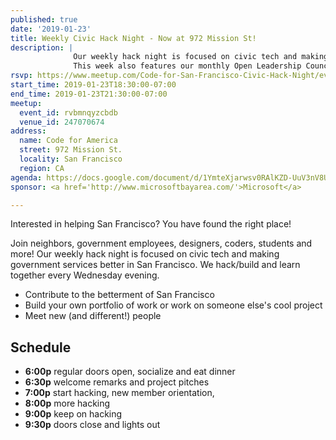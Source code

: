 ```yaml
---
published: true
date: '2019-01-23'
title: Weekly Civic Hack Night - Now at 972 Mission St!
description: |
              Our weekly hack night is focused on civic tech and making government services better in San Francisco.
              This week also features our monthly Open Leadership Council.
rsvp: https://www.meetup.com/Code-for-San-Francisco-Civic-Hack-Night/events/rvbmnqyzcbfc/
start_time: 2019-01-23T18:30:00-07:00
end_time: 2019-01-23T21:30:00-07:00
meetup:
  event_id: rvbmnqyzcbdb
  venue_id: 247070674
address:
  name: Code for America
  street: 972 Mission St.
  locality: San Francisco
  region: CA
agenda: https://docs.google.com/document/d/1YmteXjarwsv0RAlKZD-UuV3nV8UZ7I0ZCyKz1UkEl_M/edit#heading=h.gjdgxs
sponsor: <a href='http://www.microsoftbayarea.com/'>Microsoft</a>

---
```


Interested in helping San Francisco? You have found the right place!

Join neighbors, government employees, designers, coders, students and more! Our weekly hack night is focused on civic
tech and making government services better in San Francisco. We hack/build and learn together every Wednesday evening.

* Contribute to the betterment of San Francisco
* Build your own portfolio of work or work on someone else's cool project
* Meet new (and different!) people

## Schedule
* **6:00p** regular doors open, socialize and eat dinner
* **6:30p** welcome remarks and project pitches
* **7:00p** start hacking, new member orientation,
* **8:00p** more hacking
* **9:00p** keep on hacking
* **9:30p** doors close and lights out
